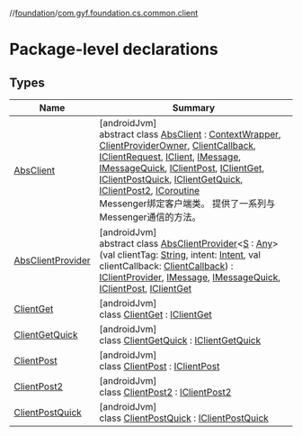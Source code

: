 //[foundation](../../index.md)/[com.gyf.foundation.cs.common.client](index.md)

# Package-level declarations

## Types

| Name | Summary |
|---|---|
| [AbsClient](-abs-client/index.md) | [androidJvm]<br>abstract class [AbsClient](-abs-client/index.md) : [ContextWrapper](https://developer.android.com/reference/kotlin/android/content/ContextWrapper.html), [ClientProviderOwner](../com.gyf.foundation.cs.common.client.face/-client-provider-owner/index.md), [ClientCallback](../com.gyf.foundation.cs.common.client.callback/-client-callback/index.md), [IClientRequest](../com.gyf.foundation.cs.common.client.face/-i-client-request/index.md), [IClient](../com.gyf.foundation.cs.common.client.face/-i-client/index.md), [IMessage](../com.gyf.foundation.cs.common.face/-i-message/index.md), [IMessageQuick](../com.gyf.foundation.cs.common.face/-i-message-quick/index.md), [IClientPost](../com.gyf.foundation.cs.common.client.face/-i-client-post/index.md), [IClientGet](../com.gyf.foundation.cs.common.client.face/-i-client-get/index.md), [IClientPostQuick](../com.gyf.foundation.cs.common.client.face/-i-client-post-quick/index.md), [IClientGetQuick](../com.gyf.foundation.cs.common.client.face/-i-client-get-quick/index.md), [IClientPost2](../com.gyf.foundation.cs.common.client.face/-i-client-post2/index.md), [ICoroutine](../com.gyf.foundation.ext.coroutine/-i-coroutine/index.md)<br>Messenger绑定客户端类。 提供了一系列与Messenger通信的方法。 |
| [AbsClientProvider](-abs-client-provider/index.md) | [androidJvm]<br>abstract class [AbsClientProvider](-abs-client-provider/index.md)&lt;[S](-abs-client-provider/index.md) : [Any](https://kotlinlang.org/api/core/kotlin-stdlib/kotlin/-any/index.html)&gt;(val clientTag: [String](https://kotlinlang.org/api/core/kotlin-stdlib/kotlin/-string/index.html), intent: [Intent](https://developer.android.com/reference/kotlin/android/content/Intent.html), val clientCallback: [ClientCallback](../com.gyf.foundation.cs.common.client.callback/-client-callback/index.md)) : [IClientProvider](../com.gyf.foundation.cs.common.client.face/-i-client-provider/index.md), [IMessage](../com.gyf.foundation.cs.common.face/-i-message/index.md), [IMessageQuick](../com.gyf.foundation.cs.common.face/-i-message-quick/index.md), [IClientPost](../com.gyf.foundation.cs.common.client.face/-i-client-post/index.md), [IClientGet](../com.gyf.foundation.cs.common.client.face/-i-client-get/index.md) |
| [ClientGet](-client-get/index.md) | [androidJvm]<br>class [ClientGet](-client-get/index.md) : [IClientGet](../com.gyf.foundation.cs.common.client.face/-i-client-get/index.md) |
| [ClientGetQuick](-client-get-quick/index.md) | [androidJvm]<br>class [ClientGetQuick](-client-get-quick/index.md) : [IClientGetQuick](../com.gyf.foundation.cs.common.client.face/-i-client-get-quick/index.md) |
| [ClientPost](-client-post/index.md) | [androidJvm]<br>class [ClientPost](-client-post/index.md) : [IClientPost](../com.gyf.foundation.cs.common.client.face/-i-client-post/index.md) |
| [ClientPost2](-client-post2/index.md) | [androidJvm]<br>class [ClientPost2](-client-post2/index.md) : [IClientPost2](../com.gyf.foundation.cs.common.client.face/-i-client-post2/index.md) |
| [ClientPostQuick](-client-post-quick/index.md) | [androidJvm]<br>class [ClientPostQuick](-client-post-quick/index.md) : [IClientPostQuick](../com.gyf.foundation.cs.common.client.face/-i-client-post-quick/index.md) |